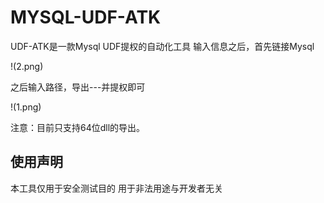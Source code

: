 # MYSQL-UDF-ATK
UDF-ATK是一款Mysql UDF提权的自动化工具
输入信息之后，首先链接Mysql

!(2.png)

之后输入路径，导出---并提权即可

!(1.png)

注意：目前只支持64位dll的导出。

## 使用声明

本工具仅用于安全测试目的
用于非法用途与开发者无关
